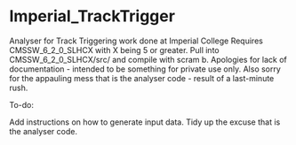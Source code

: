 # Imperial_TrackTrigger
Analyser for Track Triggering work done at Imperial College
Requires CMSSW_6_2_0_SLHCX with X being 5 or greater.
Pull into CMSSW_6_2_0_SLHCX/src/ and compile with scram b.
Apologies for lack of documentation - intended to be something for private use only. Also sorry for the appauling mess that is the analyser code - result of a last-minute rush.

To-do:

Add instructions on how to generate input data.
Tidy up the excuse that is the analyser code.
